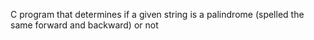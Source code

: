 C program that determines if a given string is a palindrome (spelled the same forward and backward) or not
